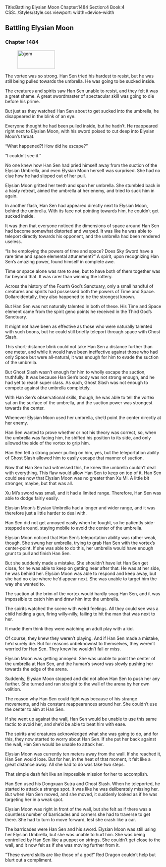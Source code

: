 Title:Battling Elysian Moon 
Chapter:1484 
Section:4 
Book:4 
CSS:../Styles/style.css 
viewport: width=device-width
  
## Battling Elysian Moon
### Chapter 1484 
<figure>
	<img src="../Images/gem.gif" alt="gem" id="gem" width="120" height="60" />
</figure>
  

  
  The vortex was so strong. Han Sen tried his hardest to resist, but he was still being pulled towards the umbrella. He was going to be sucked inside.

The creatures and spirits saw Han Sen unable to resist, and they felt it was a great shame. A great swordmaster of spectacular skill was going to die before his prime.

But just as they watched Han Sen about to get sucked into the umbrella, he disappeared in the blink of an eye.

Everyone thought he had been pulled inside, but he hadn’t. He reappeared right next to Elysian Moon, with his sword poised to cut deep into Elysian Moon’s throat.

“What happened?! How did he escape?”

“I couldn’t see it.”

No one knew how Han Sen had pried himself away from the suction of the Elysian Umbrella, and even Elysian Moon herself was surprised. She had no clue how he had slipped out of her pull.

Elysian Moon gritted her teeth and spun her umbrella. She stumbled back in a hasty retreat, aimed the umbrella at her enemy, and tried to suck him in again.

In another flash, Han Sen had appeared directly next to Elysian Moon, behind the umbrella. With its face not pointing towards him, he couldn’t get sucked inside.

It was then that everyone noticed the dimensions of space around Han Sen had become somewhat distorted and warped. It was like he was able to teleport directly towards his opponent, and the umbrella had been rendered useless.

“Is he employing the powers of time and space? Does Sky Sword have a rare time and space elemental attunement?” A spirit, upon recognizing Han Sen’s amazing power, found himself in complete awe.

Time or space alone was rare to see, but to have both of them together was far beyond that. It was rarer than winning the lottery.

Across the history of the Fourth God’s Sanctuary, only a small handful of creatures and spirits had possessed both the powers of Time and Space. Dollarcidentally, they also happened to be the strongest known.

But Han Sen was not naturally talented in both of these. His Time and Space element came from the spirit geno points he received in the Third God’s Sanctuary.

It might not have been as effective as those who were naturally talented with such boons, but he could still briefly teleport through space with Ghost Slash.

This short-distance blink could not take Han Sen a distance further than one meter, and while it would have been ineffective against those who had only Space but were all-natural, it was enough for him to evade the suction of the umbrella.

But Ghost Slash wasn’t enough for him to wholly escape the suction, truthfully. It was because Han Sen’s body was not strong enough, and he had yet to reach super class. As such, Ghost Slash was not enough to compete against the umbrella completely.

With Han Sen’s observational skills, though, he was able to tell the vortex sat on the surface of the umbrella, and the suction power was strongest towards the center.

Whenever Elysian Moon used her umbrella, she’d point the center directly at her enemy.

Han Sen wanted to prove whether or not his theory was correct, so, when the umbrella was facing him, he shifted his position to its side, and only allowed the side of the vortex to grip him.

Han Sen felt a strong power pulling on him, yes, but the teleportation ability of Ghost Slash allowed him to easily escape that manner of suction.

Now that Han Sen had witnessed this, he knew the umbrella couldn’t deal with everything. This flaw would allow Han Sen to keep on top of it. Han Sen could see now that Elysian Moon was no greater than Xu Mi. A little bit stronger, maybe, but that was all.

Xu Mi’s sword was small, and it had a limited range. Therefore, Han Sen was able to dodge fairly easily.

Elysian Moon’s Elysian Umbrella had a longer and wider range, and it was therefore just a little harder to deal with.

Han Sen did not get annoyed easily when he fought, so he patiently side-stepped around, staying mobile to avoid the center of the umbrella.

Elysian Moon noticed that Han Sen’s teleportation ability was rather weak, though. She swung her umbrella, trying to grab Han Sen with the vortex’s center-point. If she was able to do this, her umbrella would have enough grunt to pull and finish Han Sen.

But she suddenly made a mistake. She shouldn’t have let Han Sen get close, for he was able to keep on getting near after that. He was at her side, he was behind her. Elysian Moon was able to respond and keep away, but she had no clue where he’d appear next. She was unable to target him the way she wanted to.

The suction at the brim of the vortex would hardly snag Han Sen, and it was impossible to catch him and draw him into the umbrella.

The spirits watched the scene with weird feelings. All they could see was a child holding a gun, firing willy-nilly, failing to hit the man that was next to her.

It made them think they were watching an adult play with a kid.

Of course, they knew they weren’t playing. And if Han Sen made a mistake, he’d surely die. But for reasons unbeknownst to themselves, they weren’t worried for Han Sen. They knew he wouldn’t fail or miss.

Elysian Moon was getting annoyed. She was unable to point the center of the umbrella at Han Sen, and the human’s sword was slowly pushing her towards the edge of the arena.

Suddenly, Elysian Moon stopped and did not allow Han Sen to push her any further. She turned and ran straight to the wall of the arena by her own volition.

The reason why Han Sen could fight was because of his strange movements, and his constant reappearances around her. She couldn’t use the center to aim at Han Sen.

If she went up against the wall, Han Sen would be unable to use this same tactic to avoid her, and she’d be able to beat him with ease.

The spirits and creatures acknowledged what she was going to do, and for this, they now started to worry about Han Sen. If she put her back against the wall, Han Sen would be unable to attack her.

Elysian Moon was currently ten meters away from the wall. If she reached it, Han Sen would lose. But for her, in the heat of that moment, it felt like a great distance away. All she had to do was take two steps.

That simple dash felt like an impossible mission for her to accomplish.

Han Sen used his Dongxuan Sutra and Ghost Slash. When he teleported, he started to attack a strange spot. It was like he was deliberately missing her. But when Han Sen moved, and she moved, it suddenly looked as if he was targeting her in a weak spot.

Elysian Moon was right in front of the wall, but she felt as if there was a countless number of barricades and corners she had to traverse to get there. She had to turn to move forward, lest she crash like a car.

The barricades were Han Sen and his sword. Elysian Moon was still using her Elysian Umbrella, but she was unable to hurt him. She was being controlled by Han Sen like a puppet on strings. She couldn’t get close to the wall, and it now felt as if she was moving further from it.

“These sword skills are like those of a god!” Red Dragon couldn’t help but blurt out a compliment.
